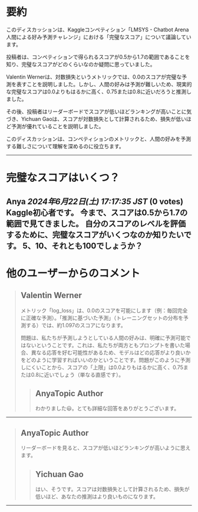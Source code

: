 # 要約 
このディスカッションは、Kaggleコンペティション「LMSYS - Chatbot Arena 人間による好み予測チャレンジ」における「完璧なスコア」について議論しています。

投稿者は、コンペティションで得られるスコアが0.5から1.7の範囲であることを知り、完璧なスコアがどのくらいなのか疑問に思っていました。

Valentin Wernerは、対数損失というメトリックでは、0.0のスコアが完璧な予測を表すことを説明しました。しかし、人間の好みは予測が難しいため、現実的な完璧なスコアは0.0よりもはるかに高く、0.75または0.8に近いだろうと推測しました。

その後、投稿者はリーダーボードでスコアが低いほどランキングが高いことに気づき、Yichuan Gaoは、スコアが対数損失として計算されるため、損失が低いほど予測が優れていることを説明しました。

このディスカッションは、コンペティションのメトリックと、人間の好みを予測する難しさについて理解を深めるのに役立ちます。


---
# 完璧なスコアはいくつ？
**Anya** *2024年6月22日(土) 17:17:35 JST* (0 votes)
Kaggle初心者です。
今まで、スコアは0.5から1.7の範囲で見てきました。
自分のスコアのレベルを評価するために、完璧なスコアがいくつなのか知りたいです。
5、10、それとも100でしょうか？
---
# 他のユーザーからのコメント
> ## Valentin Werner
> 
> メトリック「log_loss」は、0.0のスコアを可能にします（例：毎回完全に正確な予測）。「推測に基づいた予測」（トレーニングセットの分布を予測する）では、約1.097のスコアになります。
> 
> 問題は、私たちが予測しようとしている人間の好みは、明確に予測可能ではないということです。これは、私たちが両方ともプロンプトを書いた場合、異なる応答を好む可能性があるため、モデルはどの応答がより良いかをどのように学習すればいいのかということです。問題がこのように予測しにくいことから、スコアの「上限」は0.0よりもはるかに高く、0.75または0.8に近いでしょう（単なる直感です）。
> 
> 
> 
> > ## AnyaTopic Author
> > 
> > わかりました😃。とても詳細な回答をありがとうございます。
> > 
> > 
> > 
---
> ## AnyaTopic Author
> 
> リーダーボードを見ると、スコアが低いほどランキングが高いように思えます。
> 
> 
> 
> > ## Yichuan Gao
> > 
> > はい、そうです。スコアは対数損失として計算されるため、損失が低いほど、あなたの推測はより良いものになります。
> > 
> > 
> > 
---

